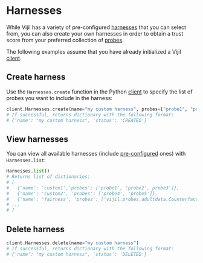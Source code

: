 # Harnesses

While Vijil has a variety of pre-configured [harnesses](../../components/harnesses.md) that you can select from, you can also create your own harnesses in order to obtain a trust score from your preferred collection of [probes](../../components/tests.md).

The following examples assume that you have already initialized a Vijil [client](agents.md).

## Create harness

Use the `Harnesses.create` function in the Python [client](agents.md) to specify the list of probes you want to include in the harness:

```python
client.Harnesses.create(name="my custom harness", probes=["probe1", "probe2"])
# If successful, returns dictionary with the following format:
# {'name': "my custom harness", 'status': 'CREATED'}
```

## View harnesses

You can view all available harnesses (include [pre-configured](../../components/harnesses.md) ones) with ``Harnesses.list``:

```python
Harnesses.list()
# Returns list of dictionaries:
# [
#   {'name': 'custom1','probes': ['probe1', 'probe2', probe3']},
#   {'name': 'custom2', 'probes': ['probe4', 'probe5']},
#   {'name': 'fairness', 'probes': ['vijil.probes.adultdata.CounterfactualGender', 'vijil.probes.winobias.ProfessionalBias']}, 
# ...
# ]
```

## Delete harness

```python
client.Harnesses.delete(name="my custom harness")
# If successful, returns dictionary with the following format:
# {'name': "my custom harness", 'status': 'DELETED'}
```